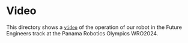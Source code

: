 Video
====
This directory shows a [`video`](https://www.youtube.com/shorts/4IXvbsxpsgE) of the operation of our robot in the Future Engineers track at the Panama Robotics Olympics WRO2024.
